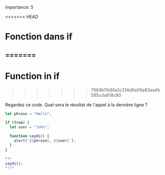 importance: 5

<<<<<<< HEAD
# Fonction dans if
=======
---
# Function in if
>>>>>>> 7964b11b8fa2c314d9a09a82ea4b585cda618c80

Regardez ce code. Quel sera le résultat de l'appel à la dernière ligne ?

```js run
let phrase = "Hello";

if (true) {
  let user = "John";

  function sayHi() {
    alert(`${phrase}, ${user}`);
  }
}

*!*
sayHi();
*/!*
```

